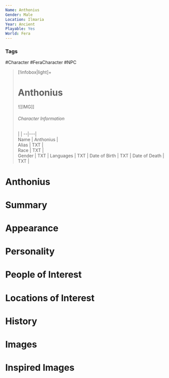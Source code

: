 ```yaml
---
Name: Anthonius
Gender: Male
Location: Ilmaria
Year: Ancient
Playable: Yes
World: Fera
---
```


### Tags
#Character #FeraCharacter #NPC

> [!infobox|light]+  
> # Anthonius  
> ![[IMG]]  
> ###### Character Information
>  |   |
> --|---|  
> Name | Anthonius |  
> Alias | TXT |  
> Race | TXT |  
> Gender | TXT |
> Languages | TXT |
> Date of Birth | TXT |
> Date of Death | TXT |

# Anthonius

# Summary

# Appearance

# Personality

# People of Interest

# Locations of Interest

# History

# Images

# Inspired Images

